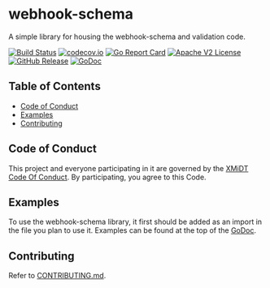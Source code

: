 # webhook-schema

A simple library for housing the webhook-schema and validation code. 

[![Build Status](https://github.com/xmidt-org/webhook-schema/actions/workflows/ci.yml/badge.svg)](https://github.com/xmidt-org/webhook-schema/actions/workflows/ci.yml)
[![codecov.io](http://codecov.io/github/xmidt-org/webhook-schema/coverage.svg?branch=main)](http://codecov.io/github/xmidt-org/webhook-schema?branch=main)
[![Go Report Card](https://goreportcard.com/badge/github.com/xmidt-org/webhook-schema)](https://goreportcard.com/report/github.com/xmidt-org/webhook-schema)
[![Apache V2 License](http://img.shields.io/badge/license-Apache%20V2-blue.svg)](https://github.com/xmidt-org/webhook-schema/blob/main/LICENSE)
[![GitHub Release](https://img.shields.io/github/release/xmidt-org/webhook-schema.svg)](CHANGELOG.md)
[![GoDoc](https://pkg.go.dev/badge/github.com/xmidt-org/webhook-schema)](https://pkg.go.dev/github.com/xmidt-org/webhook-schema)

## Table of Contents

- [Code of Conduct](#code-of-conduct)
- [Examples](#examples)
- [Contributing](#contributing)

## Code of Conduct

This project and everyone participating in it are governed by the [XMiDT Code Of Conduct](https://xmidt.io/code_of_conduct/). 
By participating, you agree to this Code.

## Examples 

To use the webhook-schema library, it first should be added as an import in the file you plan to use it.
Examples can be found at the top of the [GoDoc](https://godoc.org/github.com/xmidt-org/webhook-schema).

## Contributing

Refer to [CONTRIBUTING.md](CONTRIBUTING.md).
